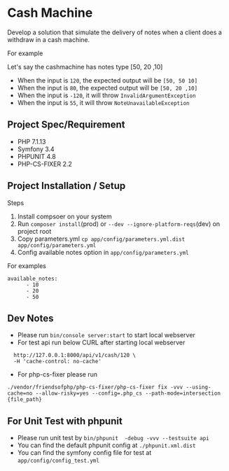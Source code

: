 Cash Machine
========================

Develop a solution that simulate the delivery of notes when a client does a withdraw in a cash machine.

For example

Let's say the cashmachine has notes type [50, 20 ,10]

* When the input is `120`, the expected output will be `[50, 50 10]`
* When the input is `80`, the expected output will be `[50, 20 ,10]`
* When the input is `-120`, it will throw `InvalidArgumentException`
* When the input is `55`, it will throw `NoteUnavailableException`


Project Spec/Requirement
--------------
* PHP 7.1.13
* Symfony 3.4
* PHPUNIT 4.8
* PHP-CS-FIXER 2.2

Project Installation / Setup
--------------
Steps

1. Install compsoer on your system
2. Run `composer install`(prod)  or `--dev --ignore-platform-reqs`(dev) on project root
3. Copy parameters.yml  `cp app/config/parameters.yml.dist app/config/parameters.yml` 
4. Config available notes option in `app/config/parameters.yml`


For examples
```
available_notes:
      - 10
      - 20
      - 50
```

Dev Notes
--------------
* Please run `bin/console server:start` to start local webserver
* For test api run below CURL after starting local webserver
```curl -X GET \
  http://127.0.0.1:8000/api/v1/cash/120 \
  -H 'cache-control: no-cache'
```
* For php-cs-fixer please run
```
./vendor/friendsofphp/php-cs-fixer/php-cs-fixer fix -vvv --using-cache=no --allow-risky=yes --config=.php_cs --path-mode=intersection {file_path}
```

For Unit Test with phpunit
--------------
* Please run unit test by `bin/phpunit  -debug -vvv --testsuite api`
* You can find the default phpunit config at `./phpunit.xml.dist`
* You can find the symfony config file for test at `app/config/config_test.yml`
